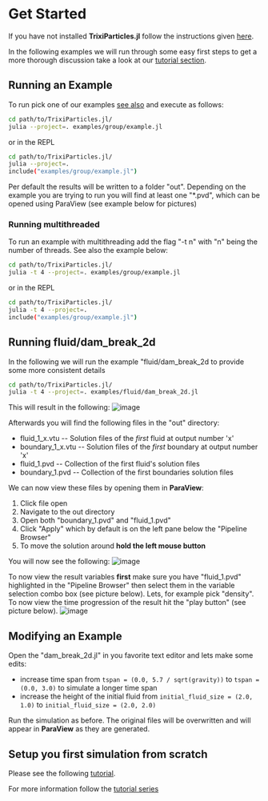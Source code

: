 # Get Started

If you have not installed **TrixiParticles.jl** follow the instructions given [here](install.md).

In the following examples we will run through some easy first steps to get a more thorough discussion take a look at our [tutorial section](tutorial.md).

## Running an Example
To run pick one of our examples [see also](examples.md) and execute as follows:

```bash
cd path/to/TrixiParticles.jl/
julia --project=. examples/group/example.jl
```

or in the REPL

```bash
cd path/to/TrixiParticles.jl/
julia --project=. 
include("examples/group/example.jl")
```

Per default the results will be written to a folder "out". Depending on the example you are trying to run you will find at least one "*.pvd", which can be opened using ParaView (see example below for pictures)

### Running multithreaded
To run an example with multithreading add the flag "-t n" with "n" being the number of threads.
See also the example below:

```bash
cd path/to/TrixiParticles.jl/
julia -t 4 --project=. examples/group/example.jl
```

or in the REPL

```bash
cd path/to/TrixiParticles.jl/
julia -t 4 --project=. 
include("examples/group/example.jl")
```


## Running fluid/dam\_break\_2d
In the following we will run the example "fluid/dam\_break\_2d to provide some more consistent details

```bash
cd path/to/TrixiParticles.jl/
julia -t 4 --project=. examples/fluid/dam_break_2d.jl
```

This will result in the following:
![image](https://github.com/svchb/TrixiParticles.jl/assets/10238714/f8d2c249-fd52-4958-bc8b-265bbadc49f2)

Afterwards you will find the following files in the "out" directory:
- fluid_1_x.vtu -- Solution files of the *first* fluid at output number 'x'
- boundary_1_x.vtu -- Solution files of the *first* boundary at output number 'x'
- fluid_1.pvd -- Collection of the first fluid's solution files
- boundary_1.pvd -- Collection of the first boundaries solution files

We can now view these files by opening them in **ParaView**:

1. Click file open
2. Navigate to the out directory
3. Open both "boundary_1.pvd" and "fluid_1.pvd"
4. Click "Apply" which by default is on the left pane below the "Pipeline Browser"
5. To move the solution around **hold the left mouse button**

You will now see the following:
![image](https://github.com/svchb/TrixiParticles.jl/assets/10238714/45c90fd2-984b-4eee-b130-e691cefb33ab)

To now view the result variables **first** make sure you have "fluid_1.pvd" highlighted in the "Pipeline Browser" then select them in the variable selection combo box (see picture below).
Lets, for example pick "density". To now view the time progression of the result hit the "play button" (see picture below).
![image](https://github.com/svchb/TrixiParticles.jl/assets/10238714/7565a13f-9532-4a69-9f81-e79505400b1c)


## Modifying an Example
Open the "dam\_break\_2d.jl" in you favorite text editor and lets make some edits:
- increase time span from `tspan = (0.0, 5.7 / sqrt(gravity))` to `tspan = (0.0, 3.0)` to simulate a longer time span
- increase the height of the initial fluid from `initial_fluid_size = (2.0, 1.0)` to `initial_fluid_size = (2.0, 2.0)`

Run the simulation as before. The original files will be overwritten and will appear in **ParaView** as they are generated.


## Setup you first simulation from scratch
Please see the following [tutorial](tutorials/tut_setup.md). 

For more information follow the [tutorial series](tutorial.md)
